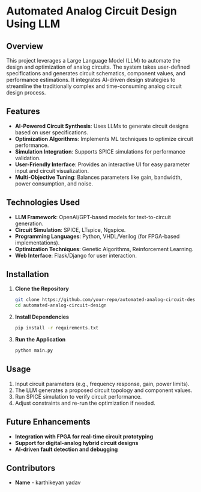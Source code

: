 # Automated Analog Circuit Design Using LLM

## Overview
This project leverages a Large Language Model (LLM) to automate the design and optimization of analog circuits. The system takes user-defined specifications and generates circuit schematics, component values, and performance estimations. It integrates AI-driven design strategies to streamline the traditionally complex and time-consuming analog circuit design process.

## Features
- **AI-Powered Circuit Synthesis**: Uses LLMs to generate circuit designs based on user specifications.
- **Optimization Algorithms**: Implements ML techniques to optimize circuit performance.
- **Simulation Integration**: Supports SPICE simulations for performance validation.
- **User-Friendly Interface**: Provides an interactive UI for easy parameter input and circuit visualization.
- **Multi-Objective Tuning**: Balances parameters like gain, bandwidth, power consumption, and noise.

## Technologies Used
- **LLM Framework**: OpenAI/GPT-based models for text-to-circuit generation.
- **Circuit Simulation**: SPICE, LTspice, Ngspice.
- **Programming Languages**: Python, VHDL/Verilog (for FPGA-based implementations).
- **Optimization Techniques**: Genetic Algorithms, Reinforcement Learning.
- **Web Interface**: Flask/Django for user interaction.

## Installation
1. **Clone the Repository**
   ```sh
   git clone https://github.com/your-repo/automated-analog-circuit-design.git
   cd automated-analog-circuit-design
   ```
2. **Install Dependencies**
   ```sh
   pip install -r requirements.txt
   ```
3. **Run the Application**
   ```sh
   python main.py
   ```

## Usage
1. Input circuit parameters (e.g., frequency response, gain, power limits).
2. The LLM generates a proposed circuit topology and component values.
3. Run SPICE simulation to verify circuit performance.
4. Adjust constraints and re-run the optimization if needed.


## Future Enhancements
- **Integration with FPGA for real-time circuit prototyping**
- **Support for digital-analog hybrid circuit designs**
- **AI-driven fault detection and debugging**

## Contributors
- **Name** - karthikeyan yadav



